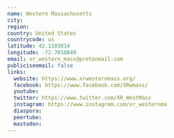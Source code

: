 ```yaml
---
name: Western Massachusetts
city:
region:
country: United States
countrycode: us
latitude: 42.1103814
longitude: -72.7010849
email: xr_western_mass@protonmail.com
publiciseemail: false
links:
  website: https://www.xrwesternmass.org/
  facebook: https://www.facebook.com/XRwmass/
  youtube:
  twitter: https://www.twitter.com/XR_WestMass
  instagram: https://www.instagram.com/xr_westernma
  diaspora:
  peertube:
  mastodon:
---
```

